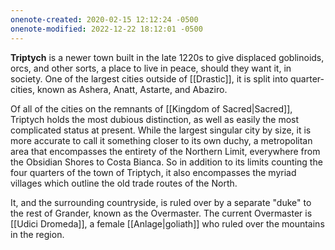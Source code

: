 ```yaml
---
onenote-created: 2020-02-15 12:12:24 -0500
onenote-modified: 2022-12-22 18:12:01 -0500
---
```


**Triptych** is a newer town built in the late 1220s to give displaced goblinoids, orcs, and other sorts, a place to live in peace, should they want it, in society. One of the largest cities outside of [[Drastic]], it is split into quarter-cities, known as Ashera, Anatt, Astarte, and Abaziro.

Of all of the cities on the remnants of [[Kingdom of Sacred|Sacred]], Triptych holds the most dubious distinction, as well as easily the most complicated status at present. While the largest singular city by size, it is more accurate to call it something closer to its own duchy, a metropolitan area that encompasses the entirety of the Northern Limit, everywhere from the Obsidian Shores to Costa Bianca. So in addition to its limits counting the four quarters of the town of Triptych, it also encompasses the myriad villages which outline the old trade routes of the North.

It, and the surrounding countryside, is ruled over by a separate "duke" to the rest of Grander, known as the Overmaster. The current Overmaster is [[Udici Dromeda]], a female [[Anlage|goliath]] who ruled over the mountains in the region.
